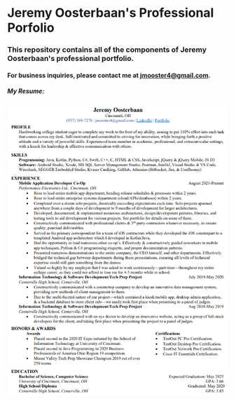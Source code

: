 # Jeremy Oosterbaan's Professional Porfolio

### This repository contains all of the components of Jeremy Oosterbaan's professional portfolio.
#### For business inquiries, please contact me at jmooster4@gmail.com.

##### My Resume:
![Jeremy Oosterbaan's Resume](./src/Resources/JeremyOosterbaan_Resume.png)